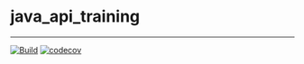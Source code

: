 # java_api_training

***
[![Build](https://github.com/Ng-B/java_api_training/actions/workflows/build.yml/badge.svg)](https://github.com/Ng-B/java_api_training/actions/workflows/build.yml)
[![codecov](https://codecov.io/gh/Ng-B/java_api_training/branch/main/graph/badge.svg?token=AAWRI8NDKB)](https://codecov.io/gh/Ng-B/java_api_training)
